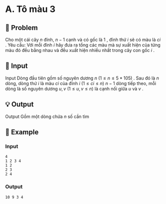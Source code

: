 # A. Tô màu 3

## 📖 Problem

Cho một cái cây
$n$
đỉnh,
$n- 1$
cạnh và có gốc là
$1$
, đỉnh thứ
$i$
sẽ có màu là
$ci$
.
Yêu cầu:
Với mỗi đỉnh
$i$
hãy đưa ra tổng các màu mà sự xuất hiện của từng màu đó đều bằng nhau và đều xuất hiện nhiều nhất trong cây con gốc
$i$
.


## 🧩 Input

Input
Dòng đầu tiên gồm số nguyên dương
$n$
$(1 ≤n≤ 5 * 105)$
.
Sau đó là
$n$
dòng, dòng thứ
$i$
là màu
$ci$
của đỉnh
$i$
$(1 ≤ci≤n)$
$n- 1$
dòng tiếp theo, mỗi dòng là số nguyên dương
$u,v$
$(1 ≤u,v≤n)$
là cạnh nối giữa
$u$
và
$v$
.


## 💡 Output

Output
Gồm một dòng chứa
$n$
số cần tìm


## 🧠 Example

### Input

```text
4
1 2 3 4
1 2
2 3
2 4
```

### Output

```text
10 9 3 4
```


